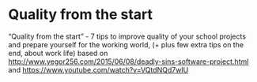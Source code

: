 # Quality from the start

“Quality from the start” - 7 tips to improve quality of your school projects and prepare yourself for the working world, (+ plus few extra tips on the end, about work life)
based on http://www.yegor256.com/2015/06/08/deadly-sins-software-project.html and https://www.youtube.com/watch?v=VQtdNQd7wIU
